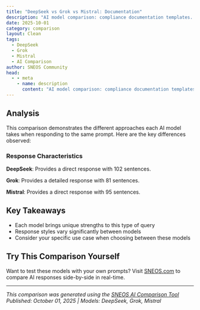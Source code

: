 ```yaml
---
title: "DeepSeek vs Grok vs Mistral: Documentation"
description: "AI model comparison: compliance documentation templates..."
date: 2025-10-01
category: comparison
layout: Clean
tags:
  - DeepSeek
  - Grok
  - Mistral
  - AI Comparison
author: SNEOS Community
head:
  - - meta
    - name: description
      content: "AI model comparison: compliance documentation templates..."
---
```


<ChatComparison
  title="DeepSeek vs Grok vs Mistral: Documentation"
  prompt="compliance documentation templates"
  :responses='{
    "DeepSeek": "Of course. Here is a comprehensive guide to compliance documentation templates, including what they are, why they\u0027re essential, and a breakdown of common templates you can adapt for your organization.\n\n### What are Compliance Documentation Templates?\n\nCompliance documentation templates are pre-formatted documents or frameworks designed to help an organization systematically create, manage, and maintain records that prove adherence to laws, regulations, standards, and internal policies.\n\nUsing templates ensures **consistency, completeness, and efficiency**, reducing the risk of missing critical information that could lead to fines, legal action, or security breaches.\n\n---\n\n### Core Compliance Documents (The \u0022Must-Haves\u0022)\n\nThese are foundational documents that form the backbone of most compliance frameworks (like ISO 27001, SOC 2, NIST, GDPR, HIPAA).\n\n#### 1. Information Security Policy (ISP)\nThis is the cornerstone document that outlines the organization\u0027s overall approach to information security.\n*   **Template Sections:**\n    *   **Purpose \u0026 Scope:** Who and what does this policy cover?\n    *   **Policy Statement:** Management\u0027s commitment to security.\n    *   **Roles \u0026 Responsibilities:** Definitions for CISO, IT Team, Employees, etc.\n    *   **Information Classification:** How data is categorized (e.g., Public, Internal, Confidential, Restricted).\n    *   **Specific Policy Areas:** Access Control, Data Encryption, Network Security, Physical Security, Acceptable Use, etc.\n    *   **Compliance \u0026 Enforcement:** Consequences for policy violation.\n    *   **Review Cycle:** How often the policy will be reviewed and updated.\n\n#### 2. Risk Assessment \u0026 Treatment Plan\nThis documents the process of identifying, analyzing, and evaluating information security risks.\n*   **Template Sections:**\n    *   **Methodology:** How risks are identified and scored (e.g., Likelihood x Impact).\n    *   **Risk Register:** A table listing identified risks, their scores, and owners.\n    *   **Risk Treatment Options:** For each risk, the chosen response: Accept, Mitigate, Transfer, or Avoid.\n    *   **Action Plan:** Specific tasks, owners, and deadlines for treating \u0022Mitigate\u0022 risks.\n\n#### 3. Incident Response Plan (IRP)\nA step-by-step guide for detecting, responding to, and recovering from a security incident.\n*   **Template Sections:**\n    *   **Roles \u0026 Communication:** The Incident Response Team and their contact information.\n    *   **Definitions:** What constitutes an incident.\n    *   **Incident Response Phases:**\n        *   Preparation\n        *   Detection \u0026 Analysis\n        *   Containment, Eradication \u0026 Recovery\n        *   Post-Incident Activity (Lessons Learned)\n    *   **Incident Reporting Form:** A template for logging incident details as they happen.\n\n#### 4. Business Impact Analysis (BIA) \u0026 Disaster Recovery Plan (DRP)\nThese documents work together to ensure business continuity.\n*   **BIA Template Sections:**\n    *   List of critical business processes.\n    *   Identification of supporting resources (apps, data, personnel).\n    *   Impact analysis (Financial, Operational, Reputational) over time.\n    *   Recovery Time Objective (RTO) and Recovery Point Objective (RPO).\n*   **DRP Template Sections:**\n    *   Disaster declaration criteria and authority.\n    *   Step-by-step recovery procedures for systems and data.\n    *   Alternate work location plans.\n    *   Communication plans for employees and customers.\n\n#### 5. Acceptable Use Policy (AUP)\nDefines the acceptable ways employees can use company-owned IT assets.\n*   **Template Sections:**\n    *   **Scope:** Devices, networks, and data covered.\n    *   **Acceptable Use:** Examples of appropriate use.\n    *   **Prohibited Use:** Clear list of forbidden activities (e.g., illegal downloads, harassment).\n    *   **Monitoring Clause:** Statement that company reserves the right to monitor usage.\n    *   **Policy Agreement:** A section for the employee to sign, acknowledging they have read and understand the policy.\n\n#### 6. Data Processing Agreement (DPA) / Data Protection Addendum\nCrucial for GDPR and other privacy laws, this governs the relationship between a Data Controller and a Data Processor.\n*   **Template Sections:**\n    *   Definitions of roles (Controller, Processor, Sub-processor).\n    *   Processing details (subject matter, duration, nature, and purpose).\n    *   Technical and organizational security measures.\n    *   Data subject rights assistance and breach notification procedures.\n    *   Rules for engaging sub-processors.\n    *   Data transfer mechanisms (e.g., SCCs).\n\n#### 7. Third-Party Risk Management (TPRM) Questionnaire\nUsed to assess the security posture of your vendors and partners.\n*   **Template Sections (often based on SIG or CAIQ):**\n    *   **Company Information:** Basic vendor details.\n    *   **Security Policies:** Questions about their InfoSec, Privacy, and AUPs.\n    *   **Access Control:** How they manage user access.\n    *   **Data Security:** Encryption, data retention, and disposal.\n    *   **Operational Security:** Patch management, logging, and monitoring.\n    *   **Physical \u0026 Environmental Security.**\n    *   **Compliance Certifications:** (e.g., SOC 2, ISO 27001).\n\n---\n\n### Specialized \u0026 Regulatory-Specific Templates\n\n#### For Privacy (GDPR, CCPA/CPRA, LGPD):\n*   **Privacy Policy:** For your website, explaining how you collect and use customer data.\n*   **Records of Processing Activities (ROPA):** A mandatory log under GDPR detailing all data processing activities.\n*   **Data Subject Access Request (DSAR) Form:** A standardized way for individuals to request their data.\n\n#### For Industry-Specific Rules (HIPAA for Healthcare, PCI DSS for Payments):\n*   **PCI DSS SAQ (Self-Assessment Questionnaire):** A specific template for merchants to validate compliance.\n*   **HIPAA Risk Analysis:** A specific form of risk assessment focused on Protected Health Information (PHI).\n*   **Breach Notification Letter:** A template for notifying individuals and authorities in the event of a data breach, as required by law.\n\n---\n\n### How to Get Started \u0026 Best Practices\n\n1.  **Don\u0027t Just Copy-Paste:** Templates are a starting point. You **must** customize them to reflect your organization\u0027s specific processes, risks, and culture.\n2.  **Identify Your Framework:** Are you aiming for SOC 2, ISO 27001, or HIPAA? Your chosen framework will dictate which documents you need.\n3.  **Centralize Your Documentation:** Use a shared drive, SharePoint, or a dedicated GRC (Governance, Risk, and Compliance) platform. Ensure version control is in place.\n4.  **Assign Ownership:** Every policy and procedure must have a clear owner responsible for its maintenance and updates.\n5.  **Train Your Employees:** A policy is useless if no one knows it exists. Conduct regular training on key policies like the AUP and Incident Response Plan.\n6.  **Review and Update Regularly:** Compliance is not a one-time project. Set an annual (or more frequent) review cycle for all critical documents.\n\n### Where to Find Templates\n\n*   **Standards Bodies:** ISO (for ISO 27001), NIST (for CSF and SP 800-53) provide excellent guidelines and examples.\n*   **Professional Organizations:** ISACA and (ISC)\u00B2 offer resources and templates for members.\n*   **GRC Software Vendors:** Platforms like Vanta, Drata, SecureFrame, and LogicGate often have built-in template libraries.\n*   **Legal \u0026 Consulting Firms:** Many consultancies (e.g., Deloitte, PwC) and law firms publish free resources and checklists.\n*   **Open Source Repositories:** GitHub and other sites have community-driven template projects.\n\n**Disclaimer:** This information is for educational purposes only and does not constitute legal advice. You should consult with legal and compliance professionals to ensure your documentation meets the specific requirements of the regulations and standards applicable to your organization.",
    "Grok": "Compliance documentation templates are essential tools for organizations to ensure they meet regulatory, legal, and internal policy requirements. These templates help standardize processes, maintain records, and demonstrate adherence to standards. Below, I\u2019ll provide an overview of common compliance documentation templates, their purpose, and key components. Additionally, I\u2019ll outline a basic structure for some widely used templates that can be customized based on specific industry or regulatory needs (e.g., GDPR, HIPAA, ISO, etc.).\n\n---\n\n### **Common Compliance Documentation Templates**\n1. **Policy and Procedure Template**\n   - **Purpose**: Defines the rules and guidelines for employees to follow to ensure compliance with laws, regulations, and internal standards.\n   - **Use Case**: Data protection policies (e.g., GDPR), workplace safety, or anti-money laundering (AML) policies.\n   - **Key Components**:\n     - Policy title and purpose\n     - Scope and applicability (who it applies to)\n     - Definitions of key terms\n     - Detailed procedures or guidelines\n     - Roles and responsibilities\n     - Compliance monitoring and enforcement\n     - Revision history and approval signatures\n\n2. **Risk Assessment Template**\n   - **Purpose**: Identifies potential risks to compliance and evaluates their likelihood and impact to develop mitigation strategies.\n   - **Use Case**: Cybersecurity risk assessments, financial audits, or operational risk management.\n   - **Key Components**:\n     - Risk identification (description of potential issues)\n     - Risk likelihood and impact rating (e.g., low, medium, high)\n     - Existing controls or safeguards\n     - Recommended mitigation actions\n     - Responsible party and timeline for action\n     - Review and update dates\n\n3. **Audit Checklist Template**\n   - **Purpose**: Provides a structured list of items to verify compliance with specific regulations or standards during internal or external audits.\n   - **Use Case**: ISO 9001 quality audits, GDPR data protection audits, or financial compliance checks.\n   - **Key Components**:\n     - Audit scope and objectives\n     - List of requirements or standards to check\n     - Compliance status (e.g., compliant, non-compliant, partially compliant)\n     - Evidence or documentation reviewed\n     - Comments or observations\n     - Corrective action recommendations\n\n4. **Incident Report Template**\n   - **Purpose**: Documents non-compliance events, breaches, or incidents to ensure proper investigation and resolution.\n   - **Use Case**: Data breaches (GDPR/HIPAA), workplace safety incidents, or policy violations.\n   - **Key Components**:\n     - Incident details (date, time, location, description)\n     - Individuals involved or affected\n     - Immediate actions taken\n     - Root cause analysis\n     - Corrective measures implemented\n     - Follow-up actions and responsible parties\n     - Signatures and approvals\n\n5. **Training Record Template**\n   - **Purpose**: Tracks employee completion of compliance-related training to ensure awareness of policies and regulations.\n   - **Use Case**: Annual GDPR training, anti-harassment training, or safety training.\n   - **Key Components**:\n     - Employee name and ID\n     - Training topic and description\n     - Date of training completion\n     - Trainer or facilitator name\n     - Certification or acknowledgment signature\n     - Expiry or renewal date (if applicable)\n\n6. **Compliance Monitoring and Reporting Template**\n   - **Purpose**: Tracks ongoing compliance status and reports findings to management or regulatory bodies.\n   - **Use Case**: Monthly or quarterly compliance reviews for SOX (Sarbanes-Oxley Act) or environmental regulations.\n   - **Key Components**:\n     - Reporting period\n     - Areas of compliance reviewed\n     - Key metrics or KPIs\n     - Findings (issues or successes)\n     - Actions taken or planned\n     - Responsible personnel and deadlines\n\n---\n\n### **Basic Structure of a Compliance Documentation Template**\nBelow is a generic structure for a compliance documentation template that can be adapted to specific needs:\n\n1. **Header Section**\n   - Document title (e.g., \u0022Data Protection Policy\u0022)\n   - Organization name and logo\n   - Document version and revision date\n   - Document ID or reference number\n   - Author and approver names\n\n2. **Purpose and Scope**\n   - Brief explanation of the document\u2019s purpose\n   - Who the document applies to (e.g., employees, contractors, specific departments)\n   - Applicable laws, regulations, or standards (e.g., GDPR, HIPAA)\n\n3. **Content Section**\n   - Detailed information or guidelines (e.g., policy statements, procedures, checklists)\n   - Specific requirements or criteria for compliance\n   - Roles and responsibilities\n\n4. **Supporting Information**\n   - References to related documents or policies\n   - Definitions of key terms or acronyms\n   - Links to external regulations or standards\n\n5. **Review and Approval**\n   - Approval signatures and dates\n   - Review schedule (e.g., annual review)\n   - Change log or revision history\n\n6. **Attachments or Appendices (if applicable)**\n   - Forms, checklists, or additional resources\n   - Examples or case studies\n\n---\n\n### **Tips for Creating and Using Compliance Documentation Templates**\n- **Customization**: Tailor templates to your organization\u2019s industry, size, and regulatory environment. For example, a healthcare organization will prioritize HIPAA compliance, while a financial institution may focus on AML or SOX.\n- **Accessibility**: Store templates in a centralized, secure location (e.g., a compliance management system) and ensure relevant stakeholders can access them.\n- **Regular Updates**: Review and update templates periodically to reflect changes in laws, regulations, or internal policies.\n- **Training**: Train employees on how to use and complete these templates to ensure consistency and accuracy.\n- **Legal Review**: Have legal or compliance experts review templates to ensure they meet regulatory requirements.\n\n---\n\n### **Where to Find Compliance Documentation Templates**\n1. **Regulatory Bodies**: Many regulatory agencies provide free templates or guidelines (e.g., GDPR templates from the European Commission or HIPAA resources from the U.S. Department of Health and Human Services).\n2. **Industry Associations**: Organizations like ISO or industry-specific groups often offer standardized templates.\n3. **Compliance Software**: Tools like LogicGate, ZenGRC, or Microsoft Compliance Manager include built-in templates for various regulations.\n4. **Online Resources**: Websites like Smartsheet, Template.net, or Microsoft Office offer free or customizable compliance templates.\n5. **Consulting Firms**: Firms specializing in compliance (e.g., Deloitte, PwC) often provide templates as part of their services or for free on their websites.\n\n---\n\n### **Example: Data Protection Policy Template (GDPR Focus)**\n**Header**  \n- Title: Data Protection Policy  \n- Organization: [Your Company Name]  \n- Version: 1.0 | Date: [Insert Date]  \n- Approved by: [Compliance Officer Name]\n\n**Purpose**  \nThis policy outlines [Company Name]\u2019s commitment to protecting personal data in compliance with the General Data Protection Regulation (GDPR) and other applicable laws.\n\n**Scope**  \nApplies to all employees, contractors, and third parties handling personal data on behalf of [Company Name].\n\n**Policy Details**  \n1. **Data Protection Principles**:  \n   - Lawfulness, fairness, and transparency  \n   - Purpose limitation  \n   - Data minimization, etc.  \n2. **Roles and Responsibilities**:  \n   - Data Protection Officer (DPO): Oversee compliance  \n   - Employees: Report data breaches within 24 hours  \n3. **Procedures**:  \n   - Data collection, storage, and deletion processes  \n   - Breach notification protocol  \n\n**Review and Approval**  \n- Reviewed by: [Name], [Date]  \n- Next Review Date: [Date]\n\n**Appendices**  \n- Data Subject Request Form  \n- Data Breach Report Form\n\n---\n\nThis structure can be modified for other compliance areas like workplace safety, financial regulations, or quality management. Let me know if you need a specific template or further details on a particular regulation or industry!",
    "Mistral": "Creating compliance documentation is crucial for ensuring that your organization adheres to legal, regulatory, and industry standards. Below are some templates for common compliance documentation:\n\n### 1. Compliance Policy Template\n\n**[Company Name] Compliance Policy**\n\n**1. Purpose**\nThis policy outlines the standards and procedures for ensuring compliance with [specific regulation or standard].\n\n**2. Scope**\nThis policy applies to all employees, contractors, consultants, temporaries, and other workers at [Company Name].\n\n**3. Policy**\n[Company Name] is committed to conducting its business in accordance with all applicable laws, regulations, and industry standards. This policy aims to:\n- Ensure compliance with [specific regulation or standard].\n- Establish procedures for monitoring and reporting compliance.\n- Provide guidelines for addressing non-compliance.\n\n**4. Responsibilities**\n- **Employees:** Must adhere to this policy and report any suspected non-compliance.\n- **Managers:** Must ensure that their teams are aware of and comply with this policy.\n- **Compliance Officer:** Responsible for overseeing compliance efforts and addressing any issues.\n\n**5. Procedures**\n- **Training:** Regular training sessions will be conducted to educate employees on compliance requirements.\n- **Monitoring:** Compliance will be monitored through regular audits and reviews.\n- **Reporting:** Any suspected non-compliance should be reported to the Compliance Officer.\n\n**6. Enforcement**\nViolations of this policy may result in disciplinary action, up to and including termination of employment.\n\n**7. Review**\nThis policy will be reviewed annually and updated as necessary.\n\n**8. Approval**\nThis policy was approved by [Name of Approving Authority] on [Date].\n\n**9. Effective Date**\nThis policy is effective as of [Date].\n\n---\n\n### 2. Compliance Checklist Template\n\n**[Company Name] Compliance Checklist**\n\n**1. General Compliance**\n- [ ] Ensure all employees have completed compliance training.\n- [ ] Conduct regular compliance audits.\n- [ ] Maintain up-to-date compliance documentation.\n\n**2. Data Protection**\n- [ ] Implement data encryption for sensitive information.\n- [ ] Regularly review and update data protection policies.\n- [ ] Ensure compliance with data protection regulations (e.g., GDPR, CCPA).\n\n**3. Financial Compliance**\n- [ ] Maintain accurate financial records.\n- [ ] Conduct regular financial audits.\n- [ ] Ensure compliance with financial regulations (e.g., Sarbanes-Oxley).\n\n**4. Environmental Compliance**\n- [ ] Implement waste management procedures.\n- [ ] Conduct regular environmental impact assessments.\n- [ ] Ensure compliance with environmental regulations (e.g., EPA standards).\n\n**5. Health and Safety Compliance**\n- [ ] Implement health and safety protocols.\n- [ ] Conduct regular safety inspections.\n- [ ] Ensure compliance with health and safety regulations (e.g., OSHA standards).\n\n**6. Ethical Compliance**\n- [ ] Implement a code of conduct.\n- [ ] Provide ethics training for employees.\n- [ ] Ensure compliance with ethical standards and guidelines.\n\n**7. Review and Approval**\n- [ ] Review compliance checklist quarterly.\n- [ ] Obtain approval from the Compliance Officer.\n\n---\n\n### 3. Compliance Audit Report Template\n\n**[Company Name] Compliance Audit Report**\n\n**1. Introduction**\nThis report outlines the findings of the compliance audit conducted on [Date].\n\n**2. Objective**\nThe objective of this audit is to assess the organization\u0027s compliance with [specific regulation or standard].\n\n**3. Scope**\nThe audit covered the following areas:\n- Data protection\n- Financial compliance\n- Environmental compliance\n- Health and safety compliance\n- Ethical compliance\n\n**4. Methodology**\nThe audit was conducted through:\n- Document reviews\n- Interviews with key personnel\n- On-site inspections\n\n**5. Findings**\n- **Data Protection:** [Findings and recommendations]\n- **Financial Compliance:** [Findings and recommendations]\n- **Environmental Compliance:** [Findings and recommendations]\n- **Health and Safety Compliance:** [Findings and recommendations]\n- **Ethical Compliance:** [Findings and recommendations]\n\n**6. Conclusion**\nOverall, the organization is [compliant/non-compliant] with [specific regulation or standard]. Recommendations for improvement have been provided.\n\n**7. Action Plan**\n- [ ] Implement recommended changes within [timeframe].\n- [ ] Conduct a follow-up audit within [timeframe].\n\n**8. Approval**\nThis report was approved by [Name of Approving Authority] on [Date].\n\n---\n\n### 4. Compliance Training Plan Template\n\n**[Company Name] Compliance Training Plan**\n\n**1. Objective**\nTo ensure all employees are aware of and comply with [specific regulation or standard].\n\n**2. Target Audience**\nAll employees, contractors, consultants, temporaries, and other workers at [Company Name].\n\n**3. Training Topics**\n- Overview of [specific regulation or standard]\n- Key compliance requirements\n- Procedures for reporting non-compliance\n- Consequences of non-compliance\n\n**4. Training Methods**\n- Online courses\n- In-person workshops\n- Webinars\n- Self-study materials\n\n**5. Training Schedule**\n- Initial training: [Date]\n- Refresher training: [Annually/Quarterly]\n\n**6. Evaluation**\n- Pre- and post-training assessments\n- Feedback from participants\n- Compliance audit results\n\n**7. Responsibilities**\n- **Training Coordinator:** Organize and conduct training sessions.\n- **Compliance Officer:** Oversee training efforts and ensure effectiveness.\n\n**8. Approval**\nThis training plan was approved by [Name of Approving Authority] on [Date].\n\n---\n\nThese templates can be customized to fit the specific needs and requirements of your organization. Regularly reviewing and updating these documents will help ensure ongoing compliance."
  }'
  published-date="19:17"
/>

## Analysis

This comparison demonstrates the different approaches each AI model takes when responding to the same prompt. Here are the key differences observed:

### Response Characteristics

**DeepSeek**: Provides a direct response with 102 sentences. 

**Grok**: Provides a detailed response with 81 sentences. 

**Mistral**: Provides a direct response with 95 sentences. 

## Key Takeaways

- Each model brings unique strengths to this type of query
- Response styles vary significantly between models
- Consider your specific use case when choosing between these models

## Try This Comparison Yourself

Want to test these models with your own prompts? Visit [SNEOS.com](https://sneos.com) to compare AI responses side-by-side in real-time.

---

*This comparison was generated using the [SNEOS AI Comparison Tool](https://sneos.com)*
*Published: October 01, 2025 | Models: DeepSeek, Grok, Mistral*
